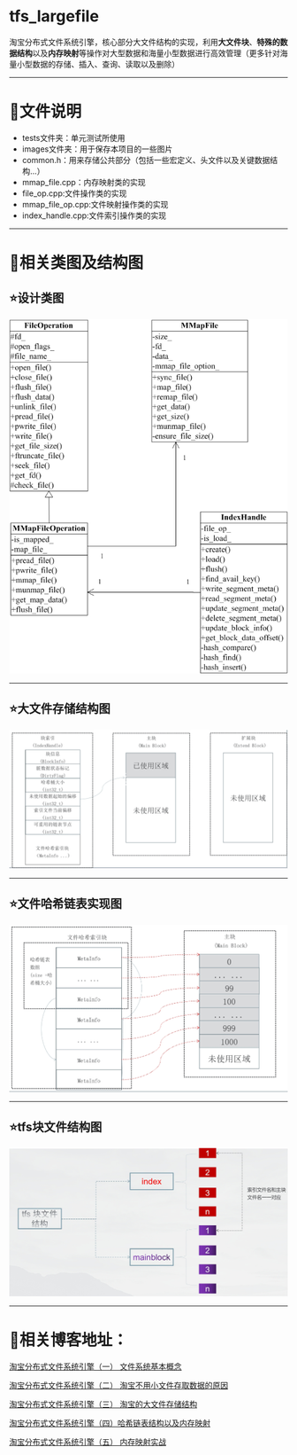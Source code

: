 # tfs_largefile
淘宝分布式文件系统引擎，核心部分大文件结构的实现，利用**大文件块**、**特殊的数据结构**以及**内存映射**等操作对大型数据和海量小型数据进行高效管理（更多针对海量小型数据的存储、插入、查询、读取以及删除）

---

# 📂文件说明

- tests文件夹：单元测试所使用
- images文件夹：用于保存本项目的一些图片
- common.h：用来存储公共部分（包括一些宏定义、头文件以及关键数据结构...）
- mmap_file.cpp：内存映射类的实现
- file_op.cpp:文件操作类的实现
- mmap_file_op.cpp:文件映射操作类的实现
- index_handle.cpp:文件索引操作类的实现

---

# 🚀相关类图及结构图

## ⭐设计类图
![设计类图](images/design_class.png)


---
## ⭐大文件存储结构图
![结构图](images/大文件存储结构图.png)

---
## ⭐文件哈希链表实现图
![链表实现图](images/文件哈希链表实现图.png)

---

## ⭐tfs块文件结构图
![结构图](images/tfs块文件结构.png)

--------
# 🍎相关博客地址： 
[淘宝分布式文件系统引擎（一） 文件系统基本概念](https://blog.csdn.net/Jacksqh/article/details/110955359)

[淘宝分布式文件系统引擎（二） 淘宝不用小文件存取数据的原因](https://blog.csdn.net/Jacksqh/article/details/111140881)

[淘宝分布式文件系统引擎（三） 淘宝的大文件存储结构](https://blog.csdn.net/Jacksqh/article/details/111186382)

[淘宝分布式文件系统引擎（四）哈希链表结构以及内存映射](https://blog.csdn.net/Jacksqh/article/details/111409479)

[淘宝分布式文件系统引擎（五） 内存映射实战](https://blog.csdn.net/Jacksqh/article/details/111463393)